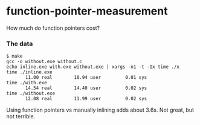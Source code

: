 # function-pointer-measurement
How much do function pointers cost?

### The data
```console
$ make
gcc -o without.exe without.c
echo inline.exe with.exe without.exe | xargs -n1 -t -Ix time ./x
time ./inline.exe
       11.00 real        10.94 user         0.01 sys
time ./with.exe
       14.54 real        14.40 user         0.02 sys
time ./without.exe
       12.08 real        11.99 user         0.02 sys
```

Using function pointers vs manually inlining adds about 3.6s. Not great, but not
terrible.
